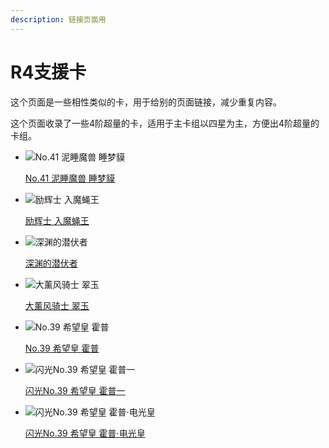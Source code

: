 ```yaml
---
description: 链接页面用
---
```


# R4支援卡

这个页面是一些相性类似的卡，用于给别的页面链接，减少重复内容。

这个页面收录了一些4阶超量的卡，适用于主卡组以四星为主，方便出4阶超量的卡组。

<div class="grid cards" markdown>

- ![No.41 泥睡魔兽 睡梦貘](https://cdn.233.momobako.com/ygopro/pics/90590303.jpg)

    [No.41 泥睡魔兽 睡梦貘](https://ygocdb.com/card/90590303)

</div>

<div class="grid cards" markdown>

- ![励辉士 入魔蝇王](https://cdn.233.momobako.com/ygopro/pics/46772449.jpg)

    [励辉士 入魔蝇王](https://ygocdb.com/card/46772449)

</div>

<div class="grid cards" markdown>

- ![深渊的潜伏者](https://cdn.233.momobako.com/ygopro/pics/21044178.jpg)

    [深渊的潜伏者](https://ygocdb.com/card/21044178)

</div>

<div class="grid cards" markdown>

- ![大薰风骑士 翠玉](https://cdn.233.momobako.com/ygopro/pics/581014.jpg)

    [大薰风骑士 翠玉](https://ygocdb.com/card/581014)

</div>

<div class="grid cards" markdown>

- ![No.39 希望皇 霍普](https://cdn.233.momobako.com/ygopro/pics/84013237.jpg!half)

    [No.39 希望皇 霍普](https://ygocdb.com/card/84013237)

- ![闪光No.39 希望皇 霍普一](https://cdn.233.momobako.com/ygopro/pics/86532744.jpg!half)

    [闪光No.39 希望皇 霍普一](https://ygocdb.com/card/86532744)

</div>

<div class="grid cards" markdown>

- ![闪光No.39 希望皇 霍普·电光皇](https://cdn.233.momobako.com/ygopro/pics/56832966.jpg)

    [闪光No.39 希望皇 霍普·电光皇](https://ygocdb.com/card/56832966)

</div>
